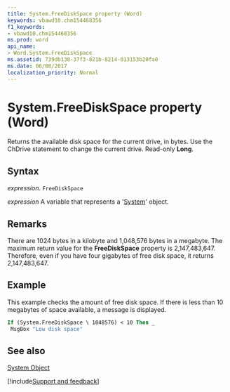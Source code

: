 ```yaml
---
title: System.FreeDiskSpace property (Word)
keywords: vbawd10.chm154468356
f1_keywords:
- vbawd10.chm154468356
ms.prod: word
api_name:
- Word.System.FreeDiskSpace
ms.assetid: 739db138-37f3-821b-8214-013153b20fa0
ms.date: 06/08/2017
localization_priority: Normal
---
```



# System.FreeDiskSpace property (Word)

Returns the available disk space for the current drive, in bytes. Use the ChDrive statement to change the current drive. Read-only  **Long**.


## Syntax

_expression_. `FreeDiskSpace`

_expression_ A variable that represents a '[System](Word.System.md)' object.


## Remarks

There are 1024 bytes in a kilobyte and 1,048,576 bytes in a megabyte. The maximum return value for the  **FreeDiskSpace** property is 2,147,483,647. Therefore, even if you have four gigabytes of free disk space, it returns 2,147,483,647.


## Example

This example checks the amount of free disk space. If there is less than 10 megabytes of space available, a message is displayed.


```vb
If (System.FreeDiskSpace \ 1048576) < 10 Then _ 
 MsgBox "Low disk space"
```


## See also


[System Object](Word.System.md)

[!include[Support and feedback](~/includes/feedback-boilerplate.md)]
